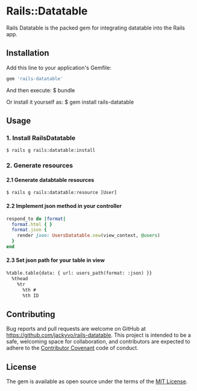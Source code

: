 # Rails::Datatable

Rails Datatable is the packed gem for integrating datatable into the Rails app.

## Installation

Add this line to your application's Gemfile:

```ruby
gem 'rails-datatable'
```

And then execute:
  $ bundle

Or install it yourself as:
  $ gem install rails-datatable

## Usage

### 1. Install RailsDatatable
	$ rails g rails:datatable:install

### 2. Generate resources
#### 2.1 Generate databtable resources
	
	$ rails g rails:datatable:resource [User]

#### 2.2 Implement json method in your controller
```ruby
respond_to do |format|
  format.html { }
  format.json {
    render json: UsersDatatable.new(view_context, @users)
  }
end
```

#### 2.3 Set json path for your table in view
```html
%table.table{data: { url: users_path(format: :json) }}
  %thead
    %tr
      %th #
      %th ID
```

## Contributing

Bug reports and pull requests are welcome on GitHub at https://github.com/jackyvo/rails-datatable. This project is intended to be a safe, welcoming space for collaboration, and contributors are expected to adhere to the [Contributor Covenant](http://contributor-covenant.org) code of conduct.

## License

The gem is available as open source under the terms of the [MIT License](https://opensource.org/licenses/MIT).
